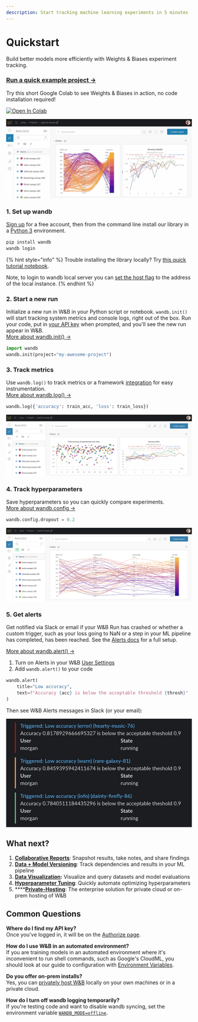 ```yaml
---
description: Start tracking machine learning experiments in 5 minutes
---
```


# Quickstart

Build better models more efficiently with Weights & Biases experiment tracking.

### [Run a quick example project →](http://wandb.me/intro)

Try this short Google Colab to see Weights & Biases in action, no code installation required!

[![Open In Colab](https://colab.research.google.com/assets/colab-badge.svg)](http://wandb.me/intro)

![](<.gitbook/assets/wandb demo - experiments gif.gif>)

### 1. Set up wandb

[Sign up](https://app.wandb.ai/login?signup=true) for a free account, then from the command line install our library in a [Python 3](https://realpython.com/installing-python/) environment.

```bash
pip install wandb
wandb login
```

{% hint style="info" %}
Trouble installing the library locally? Try [this quick tutorial notebook](http://wandb.me/intro).

Note, to login to wandb local server you can [set the host flag](https://docs.wandb.ai/guides/self-hosted/quickstart#4.-modify-training-code-to-log-to-wandb-local-server) to the address of the local instance.
{% endhint %}

### 2. Start a new run

Initialize a new run in W\&B in your Python script or notebook. `wandb.init()` will start tracking system metrics and console logs, right out of the box. Run your code, put in [your API key](https://wandb.ai/authorize) when prompted, and you'll see the new run appear in W\&B.[\
More about wandb.init() →](guides/track/launch.md)

```python
import wandb
wandb.init(project="my-awesome-project")
```

### 3. Track metrics

Use `wandb.log()` to track metrics or a framework [integration](guides/integrations/) for easy instrumentation.\
[More about wandb.log() →](guides/track/log/)

```python
wandb.log({'accuracy': train_acc, 'loss': train_loss})
```

![](<.gitbook/assets/wandb demo - logging metrics.png>)

### 4. Track hyperparameters

Save hyperparameters so you can quickly compare experiments.\
[More about wandb.config →](guides/track/config.md)

```python
wandb.config.dropout = 0.2
```

![](<.gitbook/assets/wandb demo - logging config.png>)

### 5. Get alerts

Get notified via Slack or email if your W\&B Run has crashed or whether a custom trigger, such as your loss going to NaN or a step in your ML pipeline has completed, has been reached. See the [Alerts docs](https://docs.wandb.ai/guides/track/alert) for a full setup.

[More about wandb.alert() →](https://docs.wandb.ai/guides/track/alert)

1. Turn on Alerts in your W\&B [User Settings](https://wandb.ai/settings)
2. Add `wandb.alert()` to your code

```python
wandb.alert(
    title="Low accuracy", 
    text=f"Accuracy {acc} is below the acceptable threshold {thresh}"
)
```

Then see W\&B Alerts messages in Slack (or your email):

![W\&B Alerts in a Slack channel](<.gitbook/assets/Screenshot 2022-02-17 at 16.26.15 (1).png>)

## What next?

1. [**Collaborative Reports**](guides/reports/): Snapshot results, take notes, and share findings
2. [**Data + Model Versioning**](guides/artifacts/): Track dependencies and results in your ML pipeline
3. [**Data Visualization**](guides/data-vis/)**:** Visualize and query datasets and model evaluations
4. [**Hyperparameter Tuning**](guides/sweeps/): Quickly automate optimizing hyperparameters
5. ****[**Private-Hosting**](guides/self-hosted/): The enterprise solution for private cloud or on-prem hosting of W\&B

## Common Questions

**Where do I find my API key?**\
Once you've logged in, it will be on the [Authorize page](https://wandb.ai/authorize).

**How do I use W\&B in an automated environment?**\
If you are training models in an automated environment where it's inconvenient to run shell commands, such as Google's CloudML, you should look at our guide to configuration with [Environment Variables](guides/track/advanced/environment-variables.md).

**Do you offer on-prem installs?**\
Yes, you can [privately host W\&B](guides/self-hosted/) locally on your own machines or in a private cloud.

**How do I turn off wandb logging temporarily?**\
If you're testing code and want to disable wandb syncing, set the environment variable [`WANDB_MODE=offline`](guides/track/advanced/environment-variables.md).



